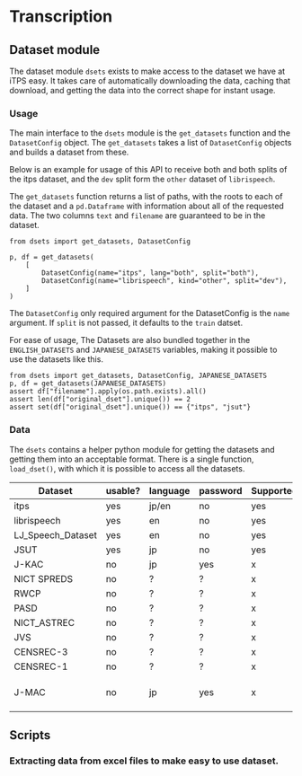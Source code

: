 # Transcription

## Dataset module
The dataset module `dsets` exists to make access to the dataset we have at iTPS easy.
It takes care of automatically downloading the data, caching that download, and getting the 
data into the correct shape for instant usage.

### Usage
The main interface to the `dsets` module is the `get_datasets` function and the `DatasetConfig` object.
The `get_datasets` takes a list of `DatasetConfig` objects and builds a dataset from these.

Below is an example for usage of this API to receive both and both splits of the itps dataset, and the
`dev` split form the `other` dataset of `librispeech`.

The `get_datasets` function returns a list of paths, with the roots to each of the dataset and a 
`pd.Dataframe` with information about all of the requested data. The two columns `text` and `filename`
are guaranteed to be in the dataset.

```{python}
from dsets import get_datasets, DatasetConfig

p, df = get_datasets(
    [
        DatasetConfig(name="itps", lang="both", split="both"),
        DatasetConfig(name="librispeech", kind="other", split="dev"),
    ]
)
```

The `DatasetConfig` only required argument for the DatasetConfig is the `name` argument.
If `split` is not passed, it defaults to the `train` datset.

For ease of usage, The Datasets are also bundled together in the `ENGLISH_DATASETS` and `JAPANESE_DATASETS` variables, making it possible to use the datasets like this.

```{python}
from dsets import get_datasets, DatasetConfig, JAPANESE_DATASETS
p, df = get_datasets(JAPANESE_DATASETS)
assert df["filename"].apply(os.path.exists).all()
assert len(df["original_dset"].unique()) == 2
assert set(df["original_dset"].unique()) == {"itps", "jsut"}
```

### Data
The `dsets` contains a helper python module for getting the datasets and getting them into an acceptable format.
There is a single function, `load_dset()`, with which it is possible to access all the datasets.

| Dataset           | usable? | language | password | Supported | Complete | Notes          | length |
|-------------------|---------|----------|----------|-----------|----------|----------------|--------|
| itps              | yes     | jp/en    | no       | yes       | yes      | -              | -      |
| librispeech       | yes     | en       | no       | yes       | yes      | -              | -      |
| LJ_Speech_Dataset | yes     | en       | no       | yes       | yes      | -              | -      |
| JSUT              | yes     | jp       | no       | yes       | yes      | -              | -      |
| J-KAC             | no      | jp       | yes      | x         | -        | -              | -      |
| NICT SPREDS       | no      | ?        | ?        | x         | -        | -              | -      |
| RWCP              | no      | ?        | ?        | x         | -        | -              | -      |
| PASD              | no      | ?        | ?        | x         | -        | -              | -      |
| NICT_ASTREC       | no      | ?        | ?        | x         | -        | -              | -      |
| JVS               | no      | ?        | ?        | x         | -        | -              | -      |
| CENSREC-3         | no      | ?        | ?        | x         | -        | -              | -      |
| CENSREC-1         | no      | ?        | ?        | x         | -        | -              | -      |
| J-MAC             | no      | jp       | yes      | x         | no       | No audio files | -      |

## Scripts
### Extracting data from excel files to make easy to use dataset.
